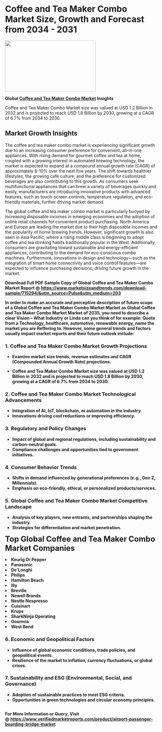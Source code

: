 <H1>Coffee and Tea Maker Combo Market Size, Growth and Forecast from 2034 - 2031</H1><img class="aligncenter size-medium wp-image-584254" src="https://thirdeyenews.in/wp-content/uploads/2034/09/Global-Market-Research-300x168.jpeg" alt="" width="300" height="168" /><p><strong>Global&nbsp;<a href="https://www.marketsizeandtrends.com/download-sample/715294/&amp;utm_source=Pulse&amp;utm_medium=203">Coffee and Tea Maker Combo Market</a> Insights</strong></p><p>Coffee and Tea Maker Combo Market size was valued at USD 1.2 Billion in 2032 and is projected to reach USD 1.8 Billion by 2030, growing at a CAGR of 6.7% from 2034 to 2030.</p><p><h2>Market Growth Insights</h2> <p>The coffee and tea maker combo market is experiencing significant growth due to an increasing consumer preference for convenient, all-in-one appliances. With rising demand for gourmet coffee and tea at home, coupled with a growing interest in automated brewing technology, the market is expected to expand at a compound annual growth rate (CAGR) of approximately 8-10% over the next five years. The shift towards healthier lifestyles, the growing café culture, and the preference for customized beverages are also contributing to this growth. As consumers seek multifunctional appliances that can brew a variety of beverages quickly and easily, manufacturers are introducing innovative products with advanced features, such as touch-screen controls, temperature regulation, and eco-friendly materials, further driving market demand.</p> <p><strong></strong></p> <p>The global coffee and tea maker combo market is particularly buoyed by increasing disposable incomes in emerging economies and the adoption of online retail channels for convenient product purchasing. North America and Europe are leading the market due to their high disposable incomes and the popularity of home brewing trends. However, significant growth is also seen in Asia Pacific, where a rising middle class is beginning to adopt coffee and tea drinking habits traditionally popular in the West. Additionally, consumers are gravitating toward sustainable and energy-efficient appliances, contributing to the demand for eco-conscious combo machines. Furthermore, innovations in design and technology—such as the integration of smart home connectivity and voice control features—are expected to influence purchasing decisions, driving future growth in the market. <p><strong></p><p><span class=""><strong>Download Full PDF Sample Copy of Global Coffee and Tea Maker Combo Market Report</strong> @ <a href="https://www.marketsizeandtrends.com/download-sample/715294/&amp;utm_source=Pulse&amp;utm_medium=203" target="_blank">https://www.marketsizeandtrends.com/download-sample/715294/&amp;utm_source=Pulse&amp;utm_medium=203</a></span></p><p>In order to make an accurate and perceptive description of future scope of a Global&nbsp;Coffee and Tea Maker Combo Market Market as Global&nbsp;Coffee and Tea Maker Combo Market Market of 2035, you need to describe a clear Vision &ndash; What Industry or Linda can you think of for example: Quote from a Technology, healthcare, automotive, renewable energy, name the market you are Reffering to. However, some general trends and factors usually impact market reports and their future outlook include:</p><h3>1.&nbsp;<strong>Coffee and Tea Maker Combo Market Growth Projections</strong></h3><ul><li>Examine market size trends, revenue estimates and CAGR (Compounded Annual Growth Rate) projections.</li><li><p>Coffee and Tea Maker Combo Market size was valued at USD 1.2 Billion in 2032 and is projected to reach USD 1.8 Billion by 2030, growing at a CAGR of 6.7% from 2034 to 2030.</p></li></ul><h3>2.&nbsp;<strong>Coffee and Tea Maker Combo Market Technological Advancements</strong></h3><ul><li>Integration of AI, IoT, blockchain, or automation in the industry.</li><li>Innovations driving cost reductions or improving efficiency.</li></ul><h3>3.&nbsp;<strong>Regulatory and Policy Changes</strong></h3><ul><li>Impact of global and regional regulations, including sustainability and carbon-neutral goals.</li><li>Compliance challenges and opportunities tied to government initiatives.</li></ul><h3>4.&nbsp;<strong>Consumer Behavior Trends</strong></h3><ul><li>Shifts in demand influenced by generational preferences (e.g., Gen Z, Millennials).</li><li>Emphasis on eco-friendly, ethical, or personalized products/services.</li></ul><h3>5.&nbsp;<strong>Global Coffee and Tea Maker Combo Market Competitive Landscape</strong></h3><ul><li>Analysis of key players, new entrants, and partnerships shaping the industry.</li><li>Strategies for differentiation and market penetration.</li></ul><p data-pm-slice="1 1 []"><span style="color: inherit; font-family: inherit; font-size: 25px;">Top Global Coffee and Tea Maker Combo Market Companies</span></p><div class="" data-test-id=""><p><li>Keurig Dr Pepper</li><li> Panasonic</li><li> De'Longhi</li><li> Philips</li><li> Hamilton Beach</li><li> Illy</li><li> Breville</li><li> Newell Brands</li><li> Nestle Nespresso</li><li> Cuisinart</li><li> Krups</li><li> SharkNinja Operating</li><li> Gourmia</li><li> West Bend</li></p></div><h3>6.&nbsp;<strong>Economic and Geopolitical Factors</strong></h3><ul><li>Influence of global economic conditions, trade policies, and geopolitical events.</li><li>Resilience of the market to inflation, currency fluctuations, or global crises.</li></ul><h3>7.&nbsp;<strong>Sustainability and ESG (Environmental, Social, and Governance)</strong></h3><ul><li>Adoption of sustainable practices to meet ESG criteria.</li><li>Opportunities in green technologies and circular economy principles.</li></ul><h2><strong style="font-size: 14px;">For More Information or Query, Visit @&nbsp;</strong><a style="background-color: #ffffff; font-size: 14px;" href="https://www.marketsizeandtrends.com/report/coffee-and-tea-maker-combo-market/" target="_blank">https://www.verifiedmarketreports.com/product/airport-passenger-boarding-bridge-market</a></h2>
